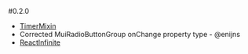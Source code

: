 #0.2.0
* [TimerMixin](https://github.com/chandu0101/scalajs-react-components/blob/master/core/src/main/scala/chandu0101/scalajs/react/components/mixins/TimerMixin.scala)
* Corrected MuiRadioButtonGroup onChange property type - @enijns
* [ReactInfinite](http://chandu0101.github.io/sjrc/#reactinfinite/info)
